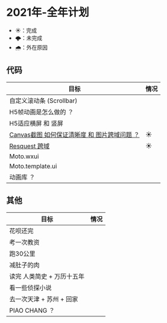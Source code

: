 # 2021年-全年计划

+ ☀️：完成
+ 🌩️：未完成
+ 🌧️：外在原因 

## 代码

目标 | 情况 
---  | --- 
自定义滚动条 (Scrollbar) | 
H5帧动画是怎么做的 ？    |
H5适应横屏 和 竖屏      |
[Canvas截图 如何保证清晰度 和 图片跨域问题 ？](https://angxuejian.github.io/works/canvas-poster/)| ☀️
[Resquest 跨域](https://github.com/angxuejian/http-cros-proxy-template) | ☀️
Moto.wxui        |
Moto.template.ui |
动画库 ？ |

## 其他

目标 | 情况
--- | ---
花呗还完 | 
考一次教资 |
跑30公里 |
减肚子的肉 |
读完 人类简史 + 万历十五年 |
看一些侦探小说 |
去一次天津 + 苏州 + 回家 |
PIAO CHANG ？ |